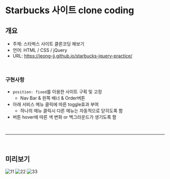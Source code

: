 # Starbucks 사이트 clone coding

## 개요

- 주제: 스타벅스 사이트 클론코딩 해보기
- 언어: HTML / CSS / jQuery
- URL: https://jeong-jj.github.io/starbucks-jquery-practice/

<br/>

### 구현사항

- `position: fixed`를 이용한 사이트 구획 및 고정
  - Nav Bar & 왼쪽 배너 & Order버튼
- 아래 서비스 메뉴 클릭에 따른 toggle효과 부여
  - 하나의 메뉴 클릭시 다른 메뉴는 자동적으로 닫히도록 함
- 버튼 hover에 따른 색 변화 or 백그라운드가 생기도록 함

<br/>

---

<br/>

## 미리보기

![11](https://user-images.githubusercontent.com/96231175/220866859-bbe7dd75-5d04-46bf-ab44-2285ac30c862.jpg)
![22](https://user-images.githubusercontent.com/96231175/220866868-740010bb-b072-4f10-b421-0b7f2f653a05.jpg)
![33](https://user-images.githubusercontent.com/96231175/220867250-24be12b0-95df-4792-b885-0b8b6b9a60b5.jpg)
